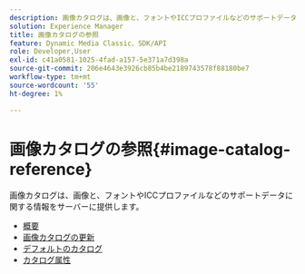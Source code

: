 ```yaml
---
description: 画像カタログは、画像と、フォントやICCプロファイルなどのサポートデータに関する情報をサーバーに提供します。
solution: Experience Manager
title: 画像カタログの参照
feature: Dynamic Media Classic、SDK/API
role: Developer,User
exl-id: c41a0581-1025-4fad-a157-5e371a7d398a
source-git-commit: 206e4643e3926cb85b4be2189743578f88180be7
workflow-type: tm+mt
source-wordcount: '55'
ht-degree: 1%

---
```


# 画像カタログの参照{#image-catalog-reference}

画像カタログは、画像と、フォントやICCプロファイルなどのサポートデータに関する情報をサーバーに提供します。

* [概要](/help/aem-is-ir-api/is-api/image-catalog/image-serving-api-ref/c-image-catalog-reference/c-overview/c-overview.md)
* [画像カタログの更新](/help/aem-is-ir-api/is-api/image-catalog/image-serving-api-ref/c-image-catalog-reference/c-overview/c-updating-image-catalogs.md)
* [デフォルトのカタログ](/help/aem-is-ir-api/is-api/image-catalog/image-serving-api-ref/c-image-catalog-reference/c-overview/c-default-catalog.md)
* [カタログ属性](/help/aem-is-ir-api/is-api/image-catalog/image-serving-api-ref/c-image-catalog-reference/c-overview/c-catalog-attributes/c-catalog-attributes.md)
